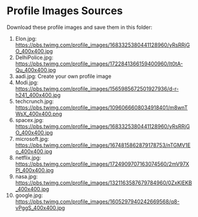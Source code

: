 # Profile Images Sources

Download these profile images and save them in this folder:

1. Elon.jpg: https://pbs.twimg.com/profile_images/1683325380441128960/yRsRRjGO_400x400.jpg
2. DelhiPolice.jpg: https://pbs.twimg.com/profile_images/1722841366159400960/It0tA-Qu_400x400.jpg
3. aadi.jpg: Create your own profile image
4. Modi.jpg: https://pbs.twimg.com/profile_images/1565985672501927936/d-r-h241_400x400.jpg
5. techcrunch.jpg: https://pbs.twimg.com/profile_images/1096066608034918401/m8wnTWsX_400x400.png
6. spacex.jpg: https://pbs.twimg.com/profile_images/1683325380441128960/yRsRRjGO_400x400.jpg
7. microsoft.jpg: https://pbs.twimg.com/profile_images/1674815862879178753/nTGMV1Eo_400x400.jpg
8. netflix.jpg: https://pbs.twimg.com/profile_images/1724909707163074560/2mV97XPl_400x400.jpg
9. nasa.jpg: https://pbs.twimg.com/profile_images/1321163587679784960/0ZxKlEKB_400x400.jpg
10. google.jpg: https://pbs.twimg.com/profile_images/1605297940242669568/q8-vPggS_400x400.jpg
